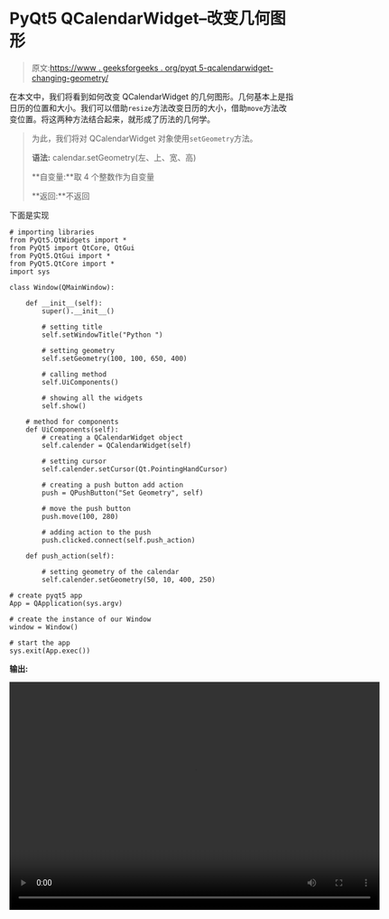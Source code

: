 # PyQt5 QCalendarWidget–改变几何图形

> 原文:[https://www . geeksforgeeks . org/pyqt 5-qcalendarwidget-changing-geometry/](https://www.geeksforgeeks.org/pyqt5-qcalendarwidget-changing-geometry/)

在本文中，我们将看到如何改变 QCalendarWidget 的几何图形。几何基本上是指日历的位置和大小。我们可以借助`resize`方法改变日历的大小，借助`move`方法改变位置。将这两种方法结合起来，就形成了历法的几何学。

> 为此，我们将对 QCalendarWidget 对象使用`setGeometry`方法。
> 
> **语法:** calendar.setGeometry(左、上、宽、高)
> 
> **自变量:**取 4 个整数作为自变量
> 
> **返回:**不返回

下面是实现

```
# importing libraries
from PyQt5.QtWidgets import * 
from PyQt5 import QtCore, QtGui
from PyQt5.QtGui import * 
from PyQt5.QtCore import * 
import sys

class Window(QMainWindow):

    def __init__(self):
        super().__init__()

        # setting title
        self.setWindowTitle("Python ")

        # setting geometry
        self.setGeometry(100, 100, 650, 400)

        # calling method
        self.UiComponents()

        # showing all the widgets
        self.show()

    # method for components
    def UiComponents(self):
        # creating a QCalendarWidget object
        self.calender = QCalendarWidget(self)

        # setting cursor
        self.calender.setCursor(Qt.PointingHandCursor)

        # creating a push button add action
        push = QPushButton("Set Geometry", self)

        # move the push button
        push.move(100, 280)

        # adding action to the push
        push.clicked.connect(self.push_action)

    def push_action(self):

        # setting geometry of the calendar
        self.calender.setGeometry(50, 10, 400, 250)

# create pyqt5 app
App = QApplication(sys.argv)

# create the instance of our Window
window = Window()

# start the app
sys.exit(App.exec())
```

**输出:**

<video class="wp-video-shortcode" id="video-426210-1" width="656" height="404" preload="metadata" controls=""><source type="video/mp4" src="https://media.geeksforgeeks.org/wp-content/uploads/20200608033502/Python-2020-06-08-03-34-30.mp4?_=1">[https://media.geeksforgeeks.org/wp-content/uploads/20200608033502/Python-2020-06-08-03-34-30.mp4](https://media.geeksforgeeks.org/wp-content/uploads/20200608033502/Python-2020-06-08-03-34-30.mp4)</video>